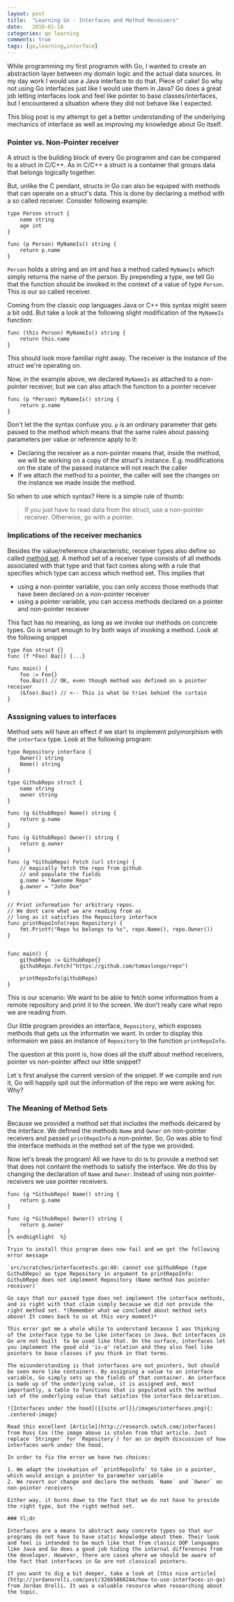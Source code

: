 ```yaml
---
layout: post
title:  "Learning Go - Interfaces and Method Receivers"
date:   2016-01-18
categories: go learning
comments: true
tags: [go,learning,interface]
---
```


While programming my first  programm with Go, I wanted to create an abstraction layer between my domain logic and the actual data sources. In my day work I would use a Java interface to do that. Piece of cake! So why not using Go interfaces just like I would use them in Java? Go does a great job letting interfaces look and feel like pointer to base classes/interfaces, but I encountered a situatio n where they did not behave like I expected. 

This blog post is my attempt to get a better understanding of the underlying mechanics of interface as well as improving my knowledge about Go itself. 

### Pointer vs. Non-Pointer receiver
A struct is the building block of every Go programm and can  be compared to a struct in C/C++. As in C/C++ a struct is a container that groups data that belongs logically together. 

But, unlike the C pendant, structs in Go can also be equiped with methods that can operate on a struct's data. This is done by declaring a method with a so called receiver. Consider following example:

~~~
type Person struct {
	name string
	age int
}

func (p Person) MyNameIs() string {
	return p.name
}
~~~

`Person` holds a string and an int and has a method called `MyNameIs` which simply returns the name of the person. By prepending a type, we tell Go that the function should be invoked in the context of a value of type `Person`. This is our so called receiver.
 
Coming from the classic oop languages Java or C++ this syntax might seem a bit odd. But take a look at the following slight modification of the `MyNameIs` function:

~~~
func (this Person) MyNameIs() string {
	return this.name
}
~~~

This should look more familiar right away. The receiver is the instance of the struct we're operating on.

Now, in the example above, we declared `MyNameIs` as attached to a non-pointer receiver, but we can also attach the function to a pointer receiver

~~~
func (p *Person) MyNameIs() string {
	return p.name
}
~~~

Don't let the the syntax confuse you. `p` is an ordinary parameter that gets passed to the method which means that the same rules about passing parameters per value or reference apply to it:

* Declaring the receiver as a non-pointer means that, inside the method, we will be working on a copy of the struct's instance. E.g. modifications on the state of the passed instance will not reach the caller
* If we attach the method to a pointer, the caller will see the changes on the instance we made inside the method.

So when to use which syntax? Here is a simple rule of thumb:

> If you just have to read data from the struct, use a non-pointer receiver. Otherwise, go with a pointer.

### Implications of the receiver mechanics

Besides the value/reference characteristic, receiver types also define so called [method set](https://golang.org/ref/spec#Method_sets). A method set of a receiver type consists of all methods associated with that type and that fact comes along with a rule that specifies which type can access which method set. This implies that

* using a non-pointer variable, you can only access those methods that have been declared on a non-pointer receiver
* using a pointer variable, you can access methods declared on a pointer and non-pointer receiver

This fact has no meaning, as long as we invoke our methods on concrete types. Go is smart enough to try both ways of invoking a method. Look at the following snippet 


~~~
type Foo struct {}
func (f *Foo) Baz() {...}

func main() {
	foo := Foo{}
	foo.Baz() // OK, even though method was defined on a pointer receiver
	(&foo).Baz() // <-- This is what Go tries behind the curtain
}
~~~

### Asssigning values to interfaces
Method sets will have an effect if we start to implement polymorphism with the `interface` type. Look at the following program:

~~~
type Repository interface {
	Owner() string
	Name() string
}

type GithubRepo struct {
	name string
	owner string
}

func (g GithubRepo) Name() string {
	return g.name
}

func (g GithubRepo) Owner() string {
	return g.owner
}

func (g *GithubRepo) Fetch (url string) {
	// magically fetch the repo from github
	// and populate the fields
	g.name = "Awesome Repo"
	g.owner = "John Doe"
} 

// Print information for arbitrary repos. 
// We dont care what we are reading from as
// long as it satisfies the Repository interface
func printRepoInfo(repo Repository) {
	fmt.Printf("Repo %s belongs to %s", repo.Name(), repo.Owner())
}


func main() {
	githubRepo := GithubRepo{}
	githubRepo.Fetch("https://github.com/tomaslongo/repo")

	printRepoInfo(githubRepo)	
}
~~~

This is our scenario: We want to be able to fetch some information from a remote repository and print it to the screen. We don't really care what repo we are reading from. 

Our little program provides an interface, `Repository`, which exposes methods that gets us the informatin we want. In order to display this informaion we pass an instance of `Repository` to the function `printRepoInfo`.

The question at this point is, how does all the stuff about method receivers, pointer vs non-pointer affect our little snippet?

Let`s first analyse the current version of the snippet. If we compile and run it, Go will happily spit out the information of the repo we were asking for. Why?

### The Meaning of Method Sets
Because we provided a method set that includes the methods delcared by the interface. We defined the methods `Name` and `Owner` on non-pointer receivers and passed `printRepoInfo` a non-pointer. So, Go was able to find the interface methods in the method set of the type we provided.

Now let's break the program! All we have to do is to provide a method set that does not containt the methods to satisfy the interface. We do this by changing the declaration of `Name` and `Owner`. Instead of using non pointer-receivers we use pointer receivers.

~~~
func (g *GithubRepo) Name() string {
	return g.name
}

func (g *GithubRepo) Owner() string {
	return g.owner
}
{% endhighlight  %}

Tryin to install this program does now fail and we get the following error message

`src/scratches/interfacetests.go:40: cannot use githubRepo (type GithubRepo) as type Repository in argument to printRepoInfo: GithubRepo does not implement Repository (Name method has pointer receiver)`

Go says that our passed type does not implement the interface methods, and is right with that claim simply because we did not provide the right method set. *(Remember what we concluded about method sets above! It comes back to us at this very moment)*

This error got me a whole while to understand because I was thinking of the interface type to be like interfaces in Java. But interfaces in Go are not built  to be used like that. On the surface, interfaces let you implement the good old 'is-a' relation and they also feel like pointers to base classes if you think in that terms.

The misunderstanding is that interfaces are not pointers, but should be seen more like containers. By assigning a value to an interface variable, Go simply sets up the fields of that container. An interface is made up of the underlying value, it is assigned and, most importantly, a table to functions that is populated with the method set of the underlying value that satisfies the interface delcar ation.

![Interfaces under the hood]({{site.url}}/images/interfaces.png){: .centered-image}

Read this excellent [Article](http://research.swtch.com/interfaces) from Russ Cox (the image above is stolen from that article. Just replace `Stringer` for `Repository`) for an in depth discussion of how interfaces work under the hood.

In order to fix the error we have two choices:

1. We adapt the invokation of `printRepoInfo` to take in a pointer, which would assign a pointer to parameter variable
2. We revert our change and declare the methods `Name` and `Owner` on non-pointer receivers

Either way, it burns down to the fact that we do not have to provide the right type, but the right method set.

### tl;dr

Interfaces are a means to abstract away concrete types so that our programs do not have to have static knowledge about them. Their look and feel is intended to be much like that from classic OOP languages like Java and Go does a good job hiding the internal differences from the developer. However, there are cases where we should be aware of the fact that interfaces in Go are not classical pointer s.

If you want to dig a bit deeper, take a look at [this nice article](http://jordanorelli.com/post/32665860244/how-to-use-interfaces-in-go) from Jordan Orelli. It was a valuable resource when researching about the topic.

